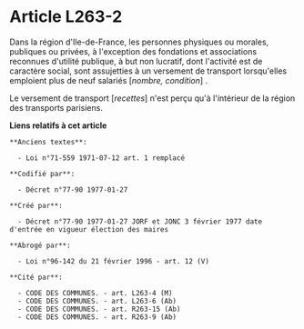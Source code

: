 # Article L263-2

Dans la région d'Ile-de-France, les personnes physiques ou morales, publiques ou privées, à l'exception des fondations et
associations reconnues d'utilité publique, à but non lucratif, dont l'activité est de caractère social, sont assujetties à un
versement de transport lorsqu'elles emploient plus de neuf salariés [*nombre, condition*] . 

Le versement de transport [*recettes*] n'est perçu qu'à l'intérieur de la région des transports parisiens.

**Liens relatifs à cet article**

	**Anciens textes**:

	  - Loi n°71-559 1971-07-12 art. 1 remplacé

	**Codifié par**:

	  - Décret n°77-90 1977-01-27

	**Créé par**:

	  - Décret n°77-90 1977-01-27 JORF et JONC 3 février 1977 date d'entrée en vigueur élection des maires

	**Abrogé par**:

	  - Loi n°96-142 du 21 février 1996 - art. 12 (V)

	**Cité par**:

	  - CODE DES COMMUNES. - art. L263-4 (M)
	  - CODE DES COMMUNES. - art. L263-6 (Ab)
	  - CODE DES COMMUNES. - art. R263-15 (Ab)
	  - CODE DES COMMUNES. - art. R263-9 (Ab)
